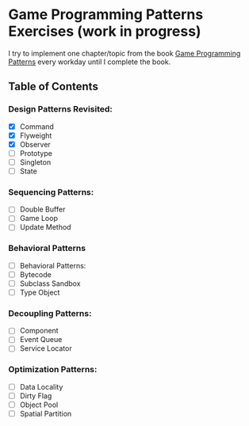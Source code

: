 # Game Programming Patterns Exercises (work in progress)
I try to implement one chapter/topic from the book [Game Programming Patterns](https://gameprogrammingpatterns.com "Game Programming Patterns") every workday until I complete the book.

## Table of Contents

### Design Patterns Revisited:

- [x] Command
- [x] Flyweight
- [x]  Observer
- [ ] Prototype
- [ ] Singleton
- [ ] State

### Sequencing Patterns:

- [ ] Double Buffer
- [ ] Game Loop
- [ ] Update Method

### Behavioral Patterns
- [ ] Behavioral Patterns:
- [ ] Bytecode
- [ ] Subclass Sandbox
- [ ] Type Object

### Decoupling Patterns:

- [ ] Component
- [ ] Event Queue
- [ ] Service Locator

### Optimization Patterns:

- [ ] Data Locality
- [ ] Dirty Flag
- [ ] Object Pool
- [ ] Spatial Partition
